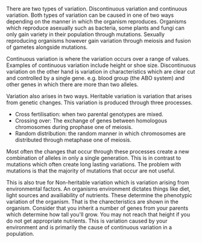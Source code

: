 There are two types of variation. Discontinuous variation and continuous variation. Both types of variation can be caused in one of two ways depending on the manner in which the organism reproduces. Organisms which reproduce asexually such as bacteria, some plants and fungi can only gain variety in their population through mutations. Sexually reproducing organisms however gain variation through meiosis and fusion of gametes alongside mutations.

Continuous variation is where the variation occurs over a range of values. Examples of continuous variation include height or shoe size. Discontinuous variation on the other hand is variation in characteristics which are clear cut and controlled by a single gene. e.g. blood group (the ABO system) and other genes in which there are more than two alleles.

Variation also arises in two ways. Heritable variation is variation that arises from genetic changes. This variation is produced through three processes.

- Cross fertilisation: when two parental genotypes are mixed.
- Crossing over: The exchange of genes between homologous chromosomes during prophase one of meiosis.
- Random distribution: the random manner in which chromosomes are distributed through metaphase one of meiosis.

Most often the changes that occur through these processes create a new combination of alleles in only a single generation. This is in contrast to mutations which often create long lasting variations. The problem with mutations is that the majority of mutations that occur are not useful.

This is also true for Non-heritable variation which is variation arising from environmental factors. An organisms environment dictates things like diet, light sources and availiability of nutrients. These determine the phenotypic variation of the organism. That is the charecteristics are shown in the organism. Consider that you inherit a number of genes from your parents which determine how tall you'll grow. You may not reach that height if you do not get appropriate nutrients. This is variation caused by your environment and is primarily the cause of continuous variation in a population.